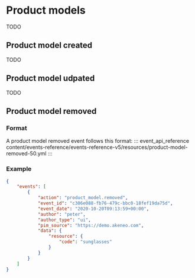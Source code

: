 # Product models
TODO

## Product model created
TODO

## Product model udpated
TODO
 
## Product model removed

### Format
A product model removed event follows this format:
::: event_api_reference content/events-reference/events-reference-v5/resources/product-model-removed-50.yml
:::

### Example
```json
{
    "events": [
        {
            "action": "product_model.removed",
            "event_id": "c306e088-fb76-479c-bbc0-18fef19da75d",
            "event_date": "2020-10-20T09:13:59+00:00",
            "author": "peter",
            "author_type": "ui",
            "pim_source": "https://demo.akeneo.com",
            "data": {
                "resource": {
                    "code": "sunglasses"
                }
            }
        }
    ]
}
```
